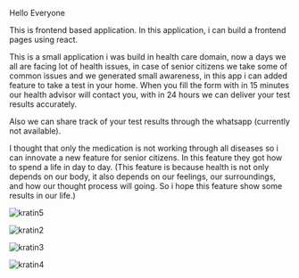Hello Everyone

This is frontend based application. In this application, i can build a frontend pages using react. 

This is a small application i was build in health care domain, now a days we all are facing lot of health issues, in case of senior citizens we take some of common issues and we generated small awareness, in this app i can added feature to take a test in your home. When you fill the form with in 15 minutes our health advisor will contact you, with in 24 hours we can deliver your test results accurately.

Also we can share track of your test results through the whatsapp (currently not available).

I thought that only the medication is not working through all diseases so i can innovate a new feature for senior citizens. In this feature they got how to spend a life in day to day. (This feature is because health is not only depends on our body, it also depends on our feelings, our surroundings, and how our thought process will going. So i hope this feature show some results in our life.)

![kratin5](https://user-images.githubusercontent.com/118893483/226696027-3c6486a0-8781-4d22-a6ff-9e3911436490.png)


![kratin2](https://user-images.githubusercontent.com/118893483/226696096-6883287d-42ec-4653-95f6-accad5f9fa7e.png)

![kratin3](https://user-images.githubusercontent.com/118893483/226696260-1b1c2967-de1b-481f-8dfc-2d1b90b9c803.png)


![kratin4](https://user-images.githubusercontent.com/118893483/226696327-95df1c88-5fd2-4e5b-81a0-9e653116a1f9.png)


